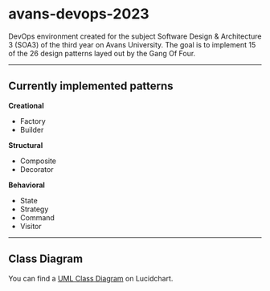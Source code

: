 # avans-devops-2023

DevOps environment created for the subject Software Design & Architecture 3 (SOA3) of the third year on Avans University.
The goal is to implement 15 of the 26 design patterns layed out by the Gang Of Four.

---

## Currently implemented patterns

**Creational**
* Factory
* Builder

**Structural**
* Composite
* Decorator

**Behavioral**
* State
* Strategy
* Command
* Visitor

---

## Class Diagram

You can find a [UML Class Diagram](https://lucid.app/lucidchart/fef719e9-70ad-41ac-bf1b-4ff705473c71/edit?viewport_loc=4331%2C1849%2C2560%2C1154%2C0_0&invitationId=inv_cbffd36f-086e-4300-8f80-b6a57d29c8ba) on Lucidchart.
